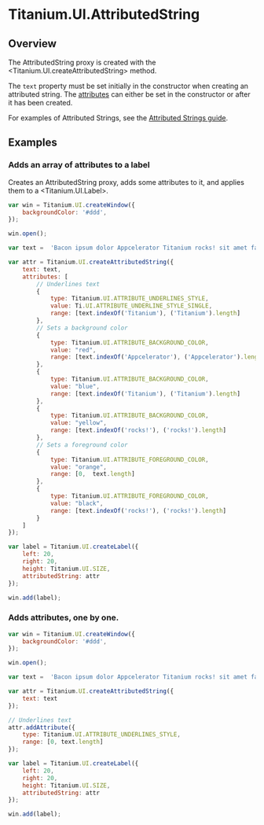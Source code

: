 # Titanium.UI.AttributedString

<TypeHeader/>

## Overview

The AttributedString proxy is created with the <Titanium.UI.createAttributedString> method.

The `text` property must be set initially in the constructor when creating an attributed string.
The [attributes](Titanium.UI.AttributedString.attributes) can either be set in the constructor or after it has been created.

For examples of Attributed Strings, see the
[Attributed Strings guide](https://docs.appcelerator.com/platform/latest/#!/guide/Attributed_Strings).

## Examples

### Adds an array of attributes to a label

Creates an AttributedString proxy, adds some attributes to it, and applies them
to a <Titanium.UI.Label>.

``` js
var win = Titanium.UI.createWindow({
    backgroundColor: '#ddd',
});

win.open();

var text =  'Bacon ipsum dolor Appcelerator Titanium rocks! sit amet fatback leberkas salami sausage tongue strip steak.';

var attr = Titanium.UI.createAttributedString({
    text: text,
    attributes: [
        // Underlines text
        {
            type: Titanium.UI.ATTRIBUTE_UNDERLINES_STYLE,
            value: Ti.UI.ATTRIBUTE_UNDERLINE_STYLE_SINGLE,
            range: [text.indexOf('Titanium'), ('Titanium').length]
        },
        // Sets a background color
        {
            type: Titanium.UI.ATTRIBUTE_BACKGROUND_COLOR,
            value: "red",
            range: [text.indexOf('Appcelerator'), ('Appcelerator').length]
        },
        {
            type: Titanium.UI.ATTRIBUTE_BACKGROUND_COLOR,
            value: "blue",
            range: [text.indexOf('Titanium'), ('Titanium').length]
        },
        {
            type: Titanium.UI.ATTRIBUTE_BACKGROUND_COLOR,
            value: "yellow",
            range: [text.indexOf('rocks!'), ('rocks!').length]
        },
        // Sets a foreground color
        {
            type: Titanium.UI.ATTRIBUTE_FOREGROUND_COLOR,
            value: "orange",
            range: [0,  text.length]
        },
        {
            type: Titanium.UI.ATTRIBUTE_FOREGROUND_COLOR,
            value: "black",
            range: [text.indexOf('rocks!'), ('rocks!').length]
        }
    ]
});

var label = Titanium.UI.createLabel({
    left: 20,
    right: 20,
    height: Titanium.UI.SIZE,
    attributedString: attr
});

win.add(label);
```


### Adds attributes, one by one.

``` js
var win = Titanium.UI.createWindow({
    backgroundColor: '#ddd',
});

win.open();

var text =  'Bacon ipsum dolor Appcelerator Titanium rocks! sit amet fatback leberkas salami sausage tongue strip steak.';

var attr = Titanium.UI.createAttributedString({
    text: text
});

// Underlines text
attr.addAttribute({
    type: Titanium.UI.ATTRIBUTE_UNDERLINES_STYLE,
    range: [0, text.length]
});

var label = Titanium.UI.createLabel({
    left: 20,
    right: 20,
    height: Titanium.UI.SIZE,
    attributedString: attr
});

win.add(label);
```


<ApiDocs/>
